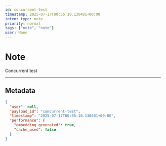 ```yaml
---
id: concurrent-test
timestamp: 2025-07-17T00:55:10.130481+00:00
intent_type: note
priority: normal
tags: ["note", "note"]
user: None
---
```


# Note

Concurrent test

---

## Metadata

```json
{
  "user": null,
  "payload_id": "concurrent-test",
  "timestamp": "2025-07-17T00:55:10.130481+00:00",
  "performance": {
    "embedding_generated": true,
    "cache_used": false
  }
}
```
